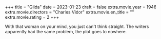 +++
title = "Gilda"
date = 2023-01-23
draft = false
extra.movie.year = 1946
extra.movie.directors = "Charles Vidor"
extra.movie.en_title = ""
extra.movie.rating = 2
+++

With that woman on your mind, you just can't think straight. The writers apparently had the same problem, the plot goes to nowhere.<!-- more -->
